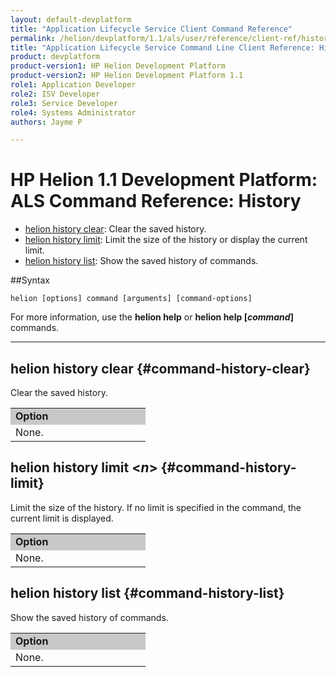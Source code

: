 ```yaml
---
layout: default-devplatform
title: "Application Lifecycle Service Client Command Reference"
permalink: /helion/devplatform/1.1/als/user/reference/client-ref/history/
title: "Application Lifecycle Service Command Line Client Reference: History"
product: devplatform
product-version1: HP Helion Development Platform
product-version2: HP Helion Development Platform 1.1
role1: Application Developer 
role2: ISV Developer
role3: Service Developer
role4: Systems Administrator
authors: Jayme P

---
```

<!--UNDER REVISION-->

# HP Helion 1.1 Development Platform: ALS Command Reference: History

- [helion history clear](#command-history-clear): Clear the saved history.
- [helion history limit](#command-history-limit): Limit the size of the history or display the current limit.
- [helion history list](#command-history-list): Show the saved history of commands.

 
##Syntax

	helion [options] command [arguments] [command-options]

For more information, use the **helion help** or **helion help [*command*]** commands.

<hr>    

## helion history clear {#command-history-clear}
    
Clear the saved history.
<table style="text-align: left; vertical-align: top; width:650px;">
<tr style="background-color: #C8C8C8;">
<td style="width: 200px;"><b>Option</b></td></tr>
<tr><td>None.</td></tr>
</table>

## helion history limit <*n*> {#command-history-limit}
    
Limit the size of the history. If no limit is specified in the command, the current limit is displayed.
<table style="text-align: left; vertical-align: top; width:650px;">
<tr style="background-color: #C8C8C8;">
<td style="width: 200px;"><b>Option</b></td></tr>
<tr><td>None.</td></tr>
</table>

## helion history list {#command-history-list}
   
Show the saved history of commands.
<table style="text-align: left; vertical-align: top; width:650px;">
<tr style="background-color: #C8C8C8;">
<td style="width: 200px;"><b>Option</b></td></tr>
<tr><td>None.</td></tr>
</table>
